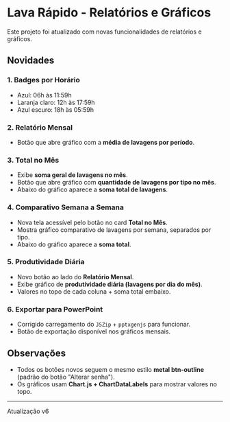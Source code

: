 # Lava Rápido - Relatórios e Gráficos

Este projeto foi atualizado com novas funcionalidades de relatórios e gráficos.

## Novidades

### 1. Badges por Horário
- Azul: 06h às 11:59h
- Laranja claro: 12h às 17:59h
- Azul escuro: 18h às 05:59h

### 2. Relatório Mensal
- Botão que abre gráfico com a **média de lavagens por período**.

### 3. Total no Mês
- Exibe **soma geral de lavagens no mês**.
- Botão que abre gráfico com **quantidade de lavagens por tipo no mês**.
- Abaixo do gráfico aparece a **soma total de lavagens**.

### 4. Comparativo Semana a Semana
- Nova tela acessível pelo botão no card **Total no Mês**.
- Mostra gráfico comparativo de lavagens por semana, separados por tipo.
- Abaixo do gráfico aparece a **soma total**.

### 5. Produtividade Diária
- Novo botão ao lado do **Relatório Mensal**.
- Exibe gráfico de **produtividade diária (lavagens por dia do mês)**.
- Valores no topo de cada coluna + soma total embaixo.

### 6. Exportar para PowerPoint
- Corrigido carregamento do `JSZip` + `pptxgenjs` para funcionar.
- Botão de exportação disponível nos gráficos mensais.

## Observações
- Todos os botões novos seguem o mesmo estilo **metal btn-outline** (padrão do botão "Alterar senha").
- Os gráficos usam **Chart.js + ChartDataLabels** para mostrar valores no topo.

---
Atualização v6
